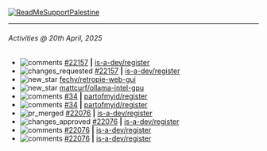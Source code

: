 [![ReadMeSupportPalestine](https://github.com/Safouene1/support-palestine-banner/blob/master/banner-support.svg)](https://github.com/Safouene1/support-palestine-banner)

---

<!--RECENT_ACTIVITY:last_update-->
###### Activities @ 20th April, 2025
<!--RECENT_ACTIVITY:last_update_end-->

<!--RECENT_ACTIVITY:start-->
- ![comments](https://cdn.jsdelivr.net/gh/Readme-Workflows/Readme-Icons@main/icons/octicons/Comment.svg) [#22157](https://github.com/is-a-dev/register/pull/22157#discussion_r2051449174) **|** [is-a-dev/register](https://github.com/is-a-dev/register)<br>
- ![changes_requested](https://cdn.jsdelivr.net/gh/Readme-Workflows/Readme-Icons@main/icons/octicons/RequestedChanges.svg) [#22157](https://github.com/is-a-dev/register/pull/22157#pullrequestreview-2779934703) **|** [is-a-dev/register](https://github.com/is-a-dev/register)<br>
- ![new_star](https://cdn.jsdelivr.net/gh/Readme-Workflows/Readme-Icons@main/icons/octicons/StarredRepositoryYellow.svg) [fechy/retropie-web-gui](https://github.com/fechy/retropie-web-gui)<br>
- ![new_star](https://cdn.jsdelivr.net/gh/Readme-Workflows/Readme-Icons@main/icons/octicons/StarredRepositoryYellow.svg) [mattcurf/ollama-intel-gpu](https://github.com/mattcurf/ollama-intel-gpu)<br>
- ![comments](https://cdn.jsdelivr.net/gh/Readme-Workflows/Readme-Icons@main/icons/octicons/Comment.svg) [#34](https://github.com/partofmyid/register/pull/34#issuecomment-2814271847) **|** [partofmyid/register](https://github.com/partofmyid/register)<br>
- ![comments](https://cdn.jsdelivr.net/gh/Readme-Workflows/Readme-Icons@main/icons/octicons/Comment.svg) [#34](https://github.com/partofmyid/register/pull/34#issuecomment-2807109519) **|** [partofmyid/register](https://github.com/partofmyid/register)<br>
- ![pr_merged](https://cdn.jsdelivr.net/gh/Readme-Workflows/Readme-Icons@main/icons/octicons/PullRequestMerged.svg) [#22076](https://github.com/is-a-dev/register/pull/22076) **|** [is-a-dev/register](https://github.com/is-a-dev/register)<br>
- ![changes_approved](https://cdn.jsdelivr.net/gh/Readme-Workflows/Readme-Icons@main/icons/octicons/ApprovedChanges.svg) [#22076](https://github.com/is-a-dev/register/pull/22076#pullrequestreview-2769379497) **|** [is-a-dev/register](https://github.com/is-a-dev/register)<br>
- ![comments](https://cdn.jsdelivr.net/gh/Readme-Workflows/Readme-Icons@main/icons/octicons/Comment.svg) [#22076](https://github.com/is-a-dev/register/pull/22076#discussion_r2044251844) **|** [is-a-dev/register](https://github.com/is-a-dev/register)<br>
- ![comments](https://cdn.jsdelivr.net/gh/Readme-Workflows/Readme-Icons@main/icons/octicons/Comment.svg) [#22076](https://github.com/is-a-dev/register/pull/22076#discussion_r2044251525) **|** [is-a-dev/register](https://github.com/is-a-dev/register)<br>
<!--RECENT_ACTIVITY:end-->
